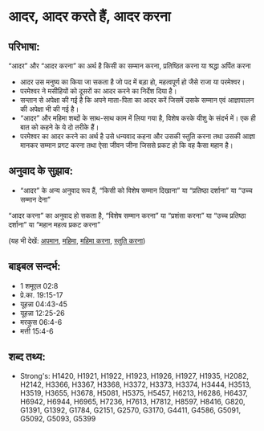 # आदर, आदर करते हैं, आदर करना #

## परिभाषा: ##

“आदर” और “आदर करना” का अर्थ है किसी का सम्मान करना, प्रतिष्ठित करना या श्रद्धा अर्पित करना

* आदर उस मनुष्य का किया जा सकता है जो पद में बड़ा हो, महत्वपूर्ण हो जैसे राजा या परमेश्वर।
* परमेश्वर ने मसीहियों को दूसरों का आदर करने का निर्देश दिया है।
* सन्तान से अपेक्षा की गई है कि अपने माता-पिता का आदर करें जिसमें उसके सम्मान एवं आज्ञापालन की अपेक्षा भी की गई है।
* “आदर” और महिमा शब्दों के साथ-साथ काम में लिया गया है, विशेष करके यीशु के संदर्भ में। एक ही बात को कहने के ये दो तरीके हैं।
* परमेश्वर का आदर करने का अर्थ है उसे धन्यवाद कहना और उसकी स्तुति करना तथा उसकी आज्ञा मानकर सम्मान प्रगट करना तथा ऐसा जीवन जीना जिससे प्रकट हो कि वह कैसा महान है।

## अनुवाद के सुझाव: ##

* “आदर” के अन्य अनुवाद रूप हैं, “किसी को विशेष सम्मान दिखाना” या “प्रतिष्ठा दर्शाना” या “उच्च सम्मान देना”

“आदर करना” का अनुवाद हो सकता है, “विशेष सम्मान करना” या “प्रशंसा करना” या “उच्च प्रतिष्ठा दर्शाना” या “महान महत्व प्रकट करना”
 
(यह भी देखें: [अपमान](../dishonor.md), [महिमा](../glory.md), [महिमा करना](../glorify.md), [स्तुति करना](../praise.md))

## बाइबल सन्दर्भ: ##

* 1 शमूएल 02:8
* प्रे.का. 19:15-17
* यूहन्ना 04:43-45
* यूहन्ना 12:25-26
* मरकुस 06:4-6
* मत्ती 15:4-6

## शब्द तथ्य: ##

* Strong's: H1420, H1921, H1922, H1923, H1926, H1927, H1935, H2082, H2142, H3366, H3367, H3368, H3372, H3373, H3374, H3444, H3513, H3519, H3655, H3678, H5081, H5375, H5457, H6213, H6286, H6437, H6942, H6944, H6965, H7236, H7613, H7812, H8597, H8416, G820, G1391, G1392, G1784, G2151, G2570, G3170, G4411, G4586, G5091, G5092, G5093, G5399
